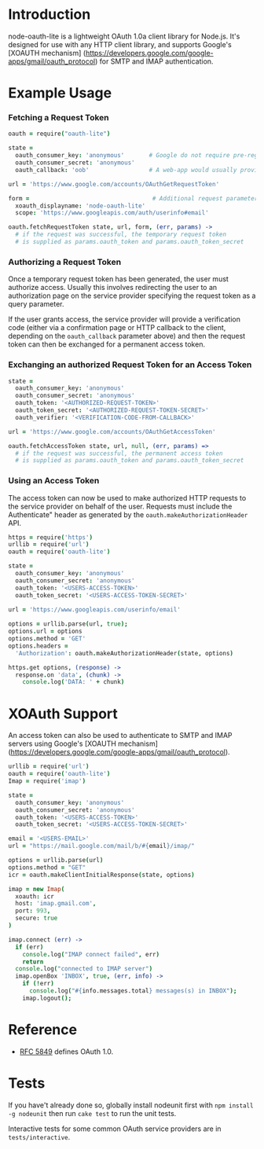 # Introduction


node-oauth-lite is a lightweight OAuth 1.0a client library for Node.js. It's designed
for use with any HTTP client library, and supports Google's [XOAUTH mechanism]
(https://developers.google.com/google-apps/gmail/oauth_protocol)
for SMTP and IMAP authentication.

# Example Usage

### Fetching a Request Token

```coffee
oauth = require("oauth-lite")

state =
  oauth_consumer_key: 'anonymous'       # Google do not require pre-registration of OAuth clients
  oauth_consumer_secret: 'anonymous'
  oauth_callback: 'oob'                 # A web-app would usually provide the provider a callback URL instead.

url = 'https://www.google.com/accounts/OAuthGetRequestToken'

form =                                   # Additional request parameters specific to Google's API
  xoauth_displayname: 'node-oauth-lite'
  scope: 'https://www.googleapis.com/auth/userinfo#email'     

oauth.fetchRequestToken state, url, form, (err, params) ->
  # if the request was successful, the temporary request token
  # is supplied as params.oauth_token and params.oauth_token_secret

```

### Authorizing a Request Token

Once a temporary request token has been generated, the user must authorize access. Usually this involves
redirecting the user to an authorization page on the service provider specifying the 
request token as a query parameter.

If the user grants access, the service provider will provide a verification code (either via a
confirmation page or HTTP callback to the client, depending on the `oauth_callback` parameter above) and
then the request token can then be exchanged for a permanent access token.

### Exchanging an authorized Request Token for an Access Token

```coffee
state =
  oauth_consumer_key: 'anonymous'
  oauth_consumer_secret: 'anonymous'
  oauth_token: '<AUTHORIZED-REQUEST-TOKEN>'
  oauth_token_secret: '<AUTHORIZED-REQUEST-TOKEN-SECRET>'
  oauth_verifier: '<VERIFICATION-CODE-FROM-CALLBACK>'

url = 'https://www.google.com/accounts/OAuthGetAccessToken'

oauth.fetchAccessToken state, url, null, (err, params) =>
  # if the request was successful, the permanent access token
  # is supplied as params.oauth_token and params.oauth_token_secret

```

### Using an Access Token

The access token can now be used to make authorized HTTP requests to the service provider
on behalf of the user. Requests must include the Authenticate" header as generated
by the `oauth.makeAuthorizationHeader` API.

```coffee
https = require('https')
urllib = require('url')
oauth = require('oauth-lite')

state =
  oauth_consumer_key: 'anonymous'
  oauth_consumer_secret: 'anonymous'
  oauth_token: '<USERS-ACCESS-TOKEN>'
  oauth_token_secret: '<USERS-ACCESS-TOKEN-SECRET>'
  
url = 'https://www.googleapis.com/userinfo/email'

options = urllib.parse(url, true);
options.url = options
options.method = 'GET'
options.headers =
  'Authorization': oauth.makeAuthorizationHeader(state, options)

https.get options, (response) ->
  response.on 'data', (chunk) ->
    console.log('DATA: ' + chunk)
```

# XOAuth Support

An access token can also be used to authenticate to SMTP and IMAP servers using Google's [XOAUTH mechanism]
(https://developers.google.com/google-apps/gmail/oauth_protocol).

```coffee
urllib = require('url')
oauth = require('oauth-lite')
Imap = require('imap')

state =
  oauth_consumer_key: 'anonymous'
  oauth_consumer_secret: 'anonymous'
  oauth_token: '<USERS-ACCESS-TOKEN>'
  oauth_token_secret: '<USERS-ACCESS-TOKEN-SECRET>'

email = '<USERS-EMAIL>'
url = "https://mail.google.com/mail/b/#{email}/imap/"

options = urllib.parse(url)
options.method = "GET"
icr = oauth.makeClientInitialResponse(state, options)

imap = new Imap(
  xoauth: icr
  host: 'imap.gmail.com',
  port: 993,
  secure: true
)

imap.connect (err) ->
  if (err)
    console.log("IMAP connect failed", err)
    return
  console.log("connected to IMAP server")
  imap.openBox 'INBOX', true, (err, info) ->
    if (!err)
      console.log("#{info.messages.total} messages(s) in INBOX");
    imap.logout();
```

# Reference

 * [RFC 5849](http://tools.ietf.org/html/rfc5849) defines OAuth 1.0.

# Tests

If you have't already done so, globally install nodeunit first with `npm install -g nodeunit` then run `cake test` to run the unit tests.

Interactive tests for some common OAuth service providers are in `tests/interactive`.
